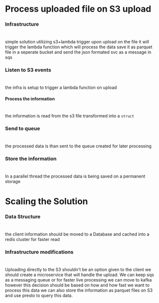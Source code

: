# Process uploaded file on S3 upload

### Infrastructure
#
simple solution utilizing s3+lambda trigger
upon upload on the file it will trigger the lambda function which will process the data save it as parquet file in a seperate bucket and send the json formated svc as a message in sqs

### Listen to S3 events
#
the infra is setup to trigger a lambda function on upload

#### Process the information
#
the information is read from the s3 file transformed into a `struct`
### Send to queue
#
the processed data is than sent to the queue created for later processing

### Store the information
#
In a parallel thread the processed data is being saved on a permanent storage

# Scaling the Solution

### Data Structure
#
the client information should be moved to a Database and cached into a redis cluster for faster read

### Infrastructure modifications
#
Uploading directly to the S3 shouldn't be an option given to the client
we should create a microservice that will handle the upload.
We can keep sqs as a messaging queue or for faster live processing we can move to kafka however this decision should be based on how and how fast we want to process this data
we can also store the information as parquet files on S3 and use presto to query this data.